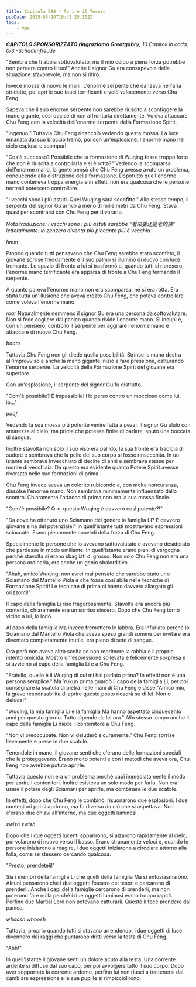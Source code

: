 ```yaml
---
title: Capitolo 588 – Aprire il Tesoro
pubDate: 2025-03-20T10:43:25.102Z
tags:
    - mga
---
```



<em><strong>CAPITOLO SPONSORIZZATO ringraziamo Greatgabry</strong>,
10 Capitoli in coda, 0/3
-Schadenfreude</em>


"Sembra che ti abbia sottovalutato, ma il mio colpo a piena forza potrebbe non perdere contro il tuo!" Anche il signor Gu era consapevole della situazione sfavorevole, ma non si ritirò.


Invece mosse di nuovo le mani. L'enorme serpente che danzava nell'aria stridette, poi aprì le sue fauci terrificanti e volò velocemente verso Chu Feng.


Sapeva che il suo enorme serpente non sarebbe riuscito a sconfiggere la mano gigante, così decise di non affrontarla direttamente. Voleva attaccare Chu Feng con la velocità dell'enorme serpente della Formazione Spirit.


"Ingenuo." Tuttavia Chu Feng ridacchiò vedendo questa mossa. La luce emanata dal suo braccio tremò, poi con un'esplosione, l'enorme mano nel cielo esplose e scomparì.


"Cos'è successo? Possibile che la formazione di Wuqing fosse troppo forte che non è riuscita a controllarla e si è rotta?" Vedendo la scomparsa dell'enorme mano, la gente pensò che Chu Feng avesse avuto un problema, conducendo alla distruzione della formazione. Dopotutto quell'enorme mano conteneva troppa energia e in effetti non era qualcosa che le persone normali potessero controllare.


"I vecchi sono i più astuti. Quel Wuqing sarà sconfitto." Allo stesso tempo, il serpente del signor Gu arrivò a meno di mille metri da Chu Feng. Stava quasi per scontrarsi con Chu Feng per divorarlo.


<em>Nota traduzione: i vecchi sono i più astuti sarebbe "看来姜还是老的辣" letteralmente: lo zenzero diventa più piccante più è vecchio.</em>


*hmm*


Proprio quando tutti pensavano che Chu Feng sarebbe stato sconfitto, il giovane sorrise freddamente e il suo palmo si illuminò di nuovo con luce tremante. Lo spazio di fronte a lui si trasformò e, quando tutti si ripresero, l'enorme mano terrificante era apparsa di fronte a Chu Feng fermando il serpente.


A quanto pareva l'enorme mano non era scomparsa, né si era rotta. Era stata tutta un'illusione che aveva creato Chu Feng, che poteva controllare come voleva l'enorme mano.


*roar* Naturalmente nemmeno il signor Gu era una persona da sottovalutare. Non si fece cogliere dal panico quando rivide l'enorme mano. Si incupì e, con un pensiero, controllò il serpente per aggirare l'enorme mano e attaccare di nuovo Chu Feng.


*boom*


Tuttavia Chu Feng non gli diede quella possibilità. Strinse la mano destra all'improvviso e anche la mano gigante iniziò a fare pressione, catturando l'enorme serpente. La velocità della Formazione Spirit del giovane era superiore.


Con un'esplosione, il serpente del signor Gu fu distrutto.


"Com'è possibile? È impossibile! Ho perso contro un moccioso come lui, io..."


*poof*


Vedendo la sua mossa più potente venire fatta a pezzi, il signor Gu ululò con amarezza al cielo, ma prima che potesse finire di parlare, sputò una boccata di sangue.


Inoltre stavolta non solo il suo viso era pallido, la sua fronte era fradicia di sudore e sembrava che la pelle del suo corpo si fosse rinsecchita. In un istante sembrava invecchiato di decine di anni e sembrava stesse per morire di vecchiaia. Da questo era evidente quanto Potere Spirit avesse riversato nelle sue formazioni di prima.


Chu Feng invece aveva un colorito rubicondo e, con molta noncuranza, dissolse l'enorme mano. Non sembrava minimamente influenzato dallo scontro. Chiaramente l'attacco di prima non era la sua mossa finale.


"Com'è possibile? Q-q-questo Wuqing è davvero così potente?!"


"Da dove ha ottenuto uno Sciamano del genere la famiglia LI? È davvero giovane e ha del potenziale!" In quell'istante tutti mostravano espressioni scioccate. Erano pienamente convinti della forza di Chu Feng.


Specialmente le persone che lo avevano sottovalutato e avevano desiderato che perdesse in modo umiliante. In quell'istante erano pieni di vergogna perché stavolta si erano sbagliati di grosso. Non solo Chu Feng non era una persona ordinaria, era anche un genio sbalorditivo.


"Ahah, amico Wuqing, non avrei mai pensato che sarebbe stato uno Sciamano dal Mantello Viola e che fosse così abile nelle tecniche di Formazione Spirit! Le tecniche di prima ci hanno davvero allargato gli orizzonti!"


Il capo della famiglia Li rise fragorosamente. Stavolta era ancora più contento, chiaramente era un sorriso sincero. Dopo che Chu Feng tornò vicino a lui, lo lodò.


Al capo della famiglia Ma invece fremettero le labbra. Era infuriato perché lo Sciamano dal Mantello Viola che aveva speso grandi somme per invitare era diventato completamente inutile, era pieno di sete di sangue.


Ora però non aveva altra scelta se non reprimere la rabbia e il proprio intento omicida. Mostrò un'espressione sollevata e felicemente sorpresa e si avvicinò al capo della famiglia Li e a Chu Feng.


"Fratello, quello è il Wuqing di cui mi hai parlato prima? In effetti non è una persona semplice." Ma Yukun prima guardò il capo della famiglia Li, per poi consegnare la scatola di pietra nelle mani di Chu Feng e disse:"Amico mio, la grave responsabilità di aprire questo posto ricadrà su di lei. Non ci deluda!"


"Wuqing, la mia famiglia Li e la famiglia Ma hanno aspettato cinquecento anni per questo giorno. Tutto dipende da lei ora." Allo stesso tempo anche il capo della famiglia Li diede il contenitore a Chu Feng.


"Non vi preoccupate. Non vi deluderò sicuramente." Chu Feng sorrise lievemente e prese le due scatole.


Tenendole in mano, il giovane sentì che c'erano delle formazioni speciali che le proteggevano. Erano molto potenti e con i metodi che aveva ora, Chu Feng non avrebbe potuto aprirle.


Tuttavia questo non era un problema perché capì immediatamente il modo per aprire i contenitori. Inoltre esisteva un solo modo per farlo. Non era usare il potere degli Sciamani per aprirle, ma combinare le due scatole.


In effetti, dopo che Chu Feng le combinò, risuonarono due esplosioni. I due contenitori poi si aprirono, ma fu diverso da ciò che si aspettava. Non c'erano due chiavi all'interno, ma due oggetti luminosi.


*swish swish*


Dopo che i due oggetti lucenti apparirono, si alzarono rapidamente al cielo, poi volarono di nuovo verso il basso. Erano stranamente veloci e, quando le persone iniziarono a reagire, i due oggetti iniziarono a circolare attorno alla folla, come se stessero cercando qualcosa.


"Presto, prendeteli!"


Sia i membri della famiglia Li che quelli della famiglia Ma si entusiasmarono. Alcuni pensarono che i due oggetti fossero dei tesori e cercarono di prenderli. Anche i capi della famiglie cercarono di prenderli, ma non poterono fare nulla perché i due oggetti luminosi erano troppo rapidi. Perfino due Martial Lord non potevano catturarli. Questo li fece prendere dal panico.


*whoosh whoosh*


Tuttavia, proprio quando tutti si stavano arrendendo, i due oggetti di luce divennero dei raggi che puntarono dritti verso la testa di Chu Feng.


"Ahh!"


In quell'istante il giovane sentì un dolore acuto alla testa. Una corrente ardente si diffuse dal suo capo, per poi avvolgere tutto il suo corpo. Dopo aver sopportato la corrente ardente, perfino lui non riuscì a trattenersi dal cambiare espressione e le sue pupille si rimpicciolirono.
                                


                                



